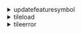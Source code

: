 <details><summary>updatefeaturesymbol</summary>
<p>
<br/>

updatefeaturesymbol事件。

参数属性：

| 属性名           |  类型           |   值 |
|  ------         | :----:  | ----  |
|type     | String          |   "updatesymbol"  |
|target   | VectorTileLayer |   this                  |
|index    | Number          |   Feature样式序号        |
|styleIdx | Number          |   Feature渲染插件序号    |
|symbol   | Object          |     symbol对象     |

</p>
</details>

<details><summary>tileload</summary>
<p>
<br/>

瓦片载入事件。

参数属性：

| 属性名           |  类型           |   值 |
|  ------         | :----:  | ----  |
|type     | String          |   "updatesymbol"  |
|target   | VectorTileLayer |   this            |
|tile     | Object          |   瓦片对象          |
|tileImage| Object          |   瓦片数据     |

</p>
</details>

<details><summary>tileerror</summary>
<p>
<br/>

瓦片载入错误事件。

参数属性：

| 属性名           |  类型           |   值 |
|  ------         | :----:  | ----  |
|type     | String          |   "updatesymbol"  |
|target   | VectorTileLayer |   this            |
|error    | String          |   错误信息          |
|tile     | Object          |   瓦片对象          |
|symbol   | Object          |     symbol对象     |

</p>
</details>
